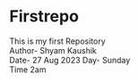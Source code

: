 # Firstrepo
This is my first Repository
<br>
Author- Shyam Kaushik
<br>
Date- 27 Aug 2023 
Day- Sunday 
<br>
Time 2am 